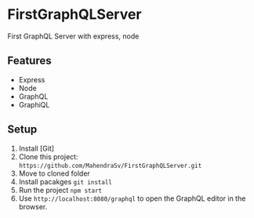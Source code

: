 # FirstGraphQLServer
First GraphQL Server with express, node

## Features
* Express
* Node
* GraphQL
* GraphiQL

## Setup
1. Install [Git]
2. Clone this project: `https://github.com/MahendraSv/FirstGraphQLServer.git`
3. Move to cloned folder
4. Install pacakges `git install`
5. Run the project `npm start`
6. Use `http://localhost:8080/graphql` to open the GraphQL editor in the browser.
